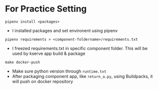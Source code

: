 # For Practice Setting
```
pipenv install <packages>
```
- I installed packages and set environent using pipenv

```
pipenv requirements > <component-foldername>/requirements.txt
```
- I freezed requirements.txt in specific component folder. This will be used by kserve app build & package

```
make docker-push
```
- Make sure python version through ```runtime.txt```
- After packaging component app, like ```return_a.py```, using Buildpacks, it will push on docker repository